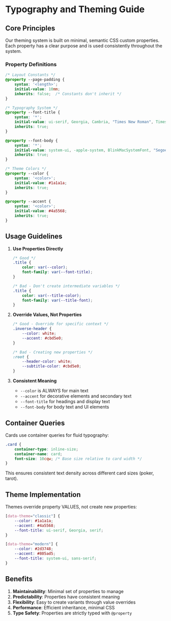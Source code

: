 # Typography and Theming Guide

## Core Principles

Our theming system is built on minimal, semantic CSS custom properties. Each property has a clear purpose and is used consistently throughout the system.

### Property Definitions

```css
/* Layout Constants */
@property --page-padding {
    syntax: '<length>';
    initial-value: 10mm;
    inherits: false;  /* Constants don't inherit */
}

/* Typography System */
@property --font-title {
    syntax: '*';
    initial-value: ui-serif, Georgia, Cambria, "Times New Roman", Times, serif;
    inherits: true;
}

@property --font-body {
    syntax: '*';
    initial-value: system-ui, -apple-system, BlinkMacSystemFont, "Segoe UI", Roboto, "Helvetica Neue", Arial, sans-serif;
    inherits: true;
}

/* Theme Colors */
@property --color {
    syntax: '<color>';
    initial-value: #1a1a1a;
    inherits: true;
}

@property --accent {
    syntax: '<color>';
    initial-value: #4a5568;
    inherits: true;
}
```

## Usage Guidelines

1. **Use Properties Directly**
   ```css
   /* Good */
   .title {
       color: var(--color);
       font-family: var(--font-title);
   }

   /* Bad - Don't create intermediate variables */
   .title {
       color: var(--title-color);
       font-family: var(--title-font);
   }
   ```

2. **Override Values, Not Properties**
   ```css
   /* Good - Override for specific context */
   .inverse-header {
       --color: white;
       --accent: #cbd5e0;
   }

   /* Bad - Creating new properties */
   :root {
       --header-color: white;
       --subtitle-color: #cbd5e0;
   }
   ```

3. **Consistent Meaning**
   - `--color` is ALWAYS for main text
   - `--accent` for decorative elements and secondary text
   - `--font-title` for headings and display text
   - `--font-body` for body text and UI elements

## Container Queries

Cards use container queries for fluid typography:

```css
.card {
    container-type: inline-size;
    container-name: card;
    font-size: 10cqw; /* Base size relative to card width */
}
```

This ensures consistent text density across different card sizes (poker, tarot).

## Theme Implementation

Themes override property VALUES, not create new properties:

```css
[data-theme="classic"] {
    --color: #1a1a1a;
    --accent: #4a5568;
    --font-title: ui-serif, Georgia, serif;
}

[data-theme="modern"] {
    --color: #2d3748;
    --accent: #805ad5;
    --font-title: system-ui, sans-serif;
}
```

## Benefits

1. **Maintainability**: Minimal set of properties to manage
2. **Predictability**: Properties have consistent meaning
3. **Flexibility**: Easy to create variants through value overrides
4. **Performance**: Efficient inheritance, minimal CSS
5. **Type Safety**: Properties are strictly typed with `@property`